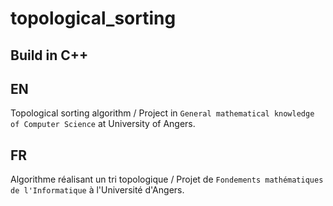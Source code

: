 # topological_sorting

## Build in C++ 

## EN 
Topological sorting algorithm / Project in `General mathematical knowledge of Computer Science` at University of Angers. 

## FR
Algorithme réalisant un tri topologique / Projet de `Fondements mathématiques de l'Informatique` à l'Université d'Angers. 



